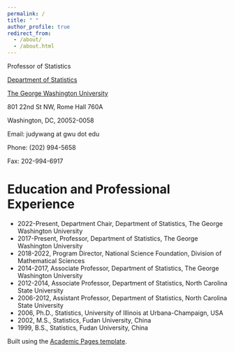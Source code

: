 ```yaml
---
permalink: /
title: " "
author_profile: true
redirect_from: 
  - /about/
  - /about.html
---
```


Professor of Statistics

[Department of Statistics](https://statistics.columbian.gwu.edu/)

[The George Washington University](https://www.gwu.edu/)

801 22nd St NW, Rome Hall 760A

Washington, DC, 20052-0058

Email: judywang at gwu dot edu

Phone: (202) 994-5658

Fax: 202-994-6917

Education and Professional Experience
======
+ 2022-Present, Department Chair, Department of Statistics, The George Washington University
+ 2017-Present, Professor, Department of Statistics, The George Washington University
+ 2018-2022, Program Director, National Science Foundation, Division of Mathematical Sciences
+ 2014-2017, Associate Professor, Department of Statistics, The George Washington University
+ 2012-2014, Associate Professor, Department of Statistics, North Carolina State University
+ 2006-2012, Assistant Professor, Department of Statistics, North Carolina State University
+ 2006, Ph.D.,  Statistics, University of Illinois at Urbana-Champaign, USA
+ 2002, M.S., Statistics, Fudan University, China
+ 1999, B.S., Statistics, Fudan University, China


Built using the [Academic Pages template](https://github.com/academicpages/academicpages.github.io).
